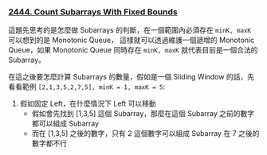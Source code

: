 ### [2444. Count Subarrays With Fixed Bounds]

這題先思考的是怎麼做 Subarrays 的判斷，在一個範圍內必須存在 `minK, maxK` 可以想到的是 Monotonic Queue，
這樣就可以透過維護一個遞增的 Monotonic Queue，如果 Monotonic Queue 同時存在 `minK, maxK` 就代表目前是一個合法的 Subarray。

在這之後要怎麼計算 Subarrays 的數量，假如是一個 Sliding Window 的話，先看看範例 `[2,1,3,5,2,7,5], minK = 1, maxK = 5`:
1.  假如固定 Left，在什麼情況下 Left 可以移動
    -   假如會先找到 [1,3,5] 這個 Subarray，那麼在這個 Subarray 之前的數字都可以組成 Subarray
    -   而在 [1,3,5] 之後的數字，只有 2 這個數字可以組成 Subarray 在 7 之後的數字都不行

[2444. Count Subarrays With Fixed Bounds]: https://leetcode.com/problems/count-subarrays-with-fixed-bounds